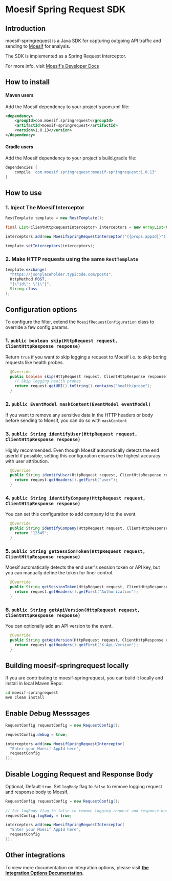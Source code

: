 # Moesif Spring Request SDK

## Introduction

moesif-springrequest is a Java SDK for capturing outgoing API traffic and sending to [Moesif](https://www.moesif.com) for analysis.

The SDK is implemented as a Spring Request Interceptor.

For more info, visit [Moesif's Developer Docs](https://www.moesif.com/docs)

## How to install

#### Maven users

Add the Moesif dependency to your project's pom.xml file:

```xml
<dependency>
    <groupId>com.moesif.springrequest</groupId>
    <artifactId>moesif-springrequest</artifactId>
    <version>1.0.13</version>
</dependency>
```

#### Gradle users

Add the Moesif dependency to your project's build.gradle file:

```gradle
dependencies {   
    compile 'com.moesif.springrequest:moesif-springrequest:1.0.13'
}
```

## How to use

### 1. Inject The Moesif Interceptor
```java
RestTemplate template = new RestTemplate();

final List<ClientHttpRequestInterceptor> interceptors = new ArrayList<ClientHttpRequestInterceptor>();

interceptors.add(new MoesifSpringRequestInterceptor("{{props.appId}}"));

template.setInterceptors(interceptors);
```

### 2. Make HTTP requests using the same `RestTemplate`
```java
template.exchange(
  "https://jsonplaceholder.typicode.com/posts",
  HttpMethod.POST,
  "{\"id\": \"1\"}",
  String.class
);
```

## Configuration options

To configure the filter, extend the `MoesifRequestConfiguration` class to override a few config params.


### 1. `public boolean skip(HttpRequest request, ClientHttpResponse response)`
Return `true` if you want to skip logging a
request to Moesif i.e. to skip boring requests like health probes.

```java
  @Override
  public boolean skip(HttpRequest request, ClientHttpResponse response) {
    // Skip logging health probes
    return request.getURI().toString().contains("health/probe");
  }
```

### 2. `public EventModel maskContent(EventModel eventModel)`
If you want to remove any sensitive data in the HTTP headers or body before sending to Moesif, you can do so with `maskContent`

### 3. `public String identifyUser(HttpRequest request, ClientHttpResponse response)`
Highly recommended. Even though Moesif automatically detects the end userId if possible, setting this configuration
ensures the highest accuracy with user attribution.

```java
  @Override
  public String identifyUser(HttpRequest request, ClientHttpResponse response) {
    return request.getHeaders().getFirst("user");
  }
```

### 4. `public String identifyCompany(HttpRequest request, ClientHttpResponse response)`
You can set this configuration to add company Id to the event.

```java
  @Override
  public String identifyCompany(HttpRequest request, ClientHttpResponse response) {
    return "12345";
  }
```

### 5. `public String getSessionToken(HttpRequest request, ClientHttpResponse response)`

Moesif automatically detects the end user's session token or API key, but you can manually define the token for finer control.

```java
  @Override
  public String getSessionToken(HttpRequest request, ClientHttpResponse response) {
    return request.getHeaders().getFirst("Authorization");
  }
```

### 6. `public String getApiVersion(HttpRequest request, ClientHttpResponse response)`
You can optionally add an API version
to the event.

```java
  @Override
  public String getApiVersion(HttpRequest request, ClientHttpResponse response) {
    return request.getHeaders().getFirst("X-Api-Version");
  }
```

## Building moesif-springrequest locally
If you are contributing to moesif-springrequest, you can build it locally and install in local Maven Repo:

```sh
cd moesif-springrequest
mvn clean install
```

## Enable Debug Messsages

```java
RequestConfig requestConfig = new RequestConfig();

requestConfig.debug = true;

interceptors.add(new MoesifSpringRequestInterceptor(
  "Enter your Moesif AppId here",
  requestConfig
));
```

## Disable Logging Request and Response Body

Optional, Default `true`. Set `logBody` flag to `false` to remove logging request and response body to Moesif.

```java
RequestConfig requestConfig = new RequestConfig();
    
// Set logBody flag to false to remove logging request and response body to Moesif
requestConfig.logBody = true;

interceptors.add(new MoesifSpringRequestInterceptor(
  "Enter your Moesif AppId here",
  requestConfig
));
```

## Other integrations

To view more documentation on integration options, please visit __[the Integration Options Documentation](https://www.moesif.com/docs/getting-started/integration-options/).__

[ico-built-for]: https://img.shields.io/badge/built%20for-servlet-blue.svg
[ico-version]: https://api.bintray.com/packages/moesif/maven/moesif-springrequest/images/download.svg
[ico-license]: https://img.shields.io/badge/License-Apache%202.0-green.svg
[ico-source]: https://img.shields.io/github/last-commit/moesif/moesif-servlet.svg?style=social

[link-built-for]: https://en.wikipedia.org/wiki/Spring_Framework
[link-package]: https://bintray.com/moesif/maven/moesif-springframework/_latestVersion
[link-license]: https://raw.githubusercontent.com/Moesif/moesif-servlet/master/LICENSE
[link-source]: https://github.com/moesif/moesif-servlet
